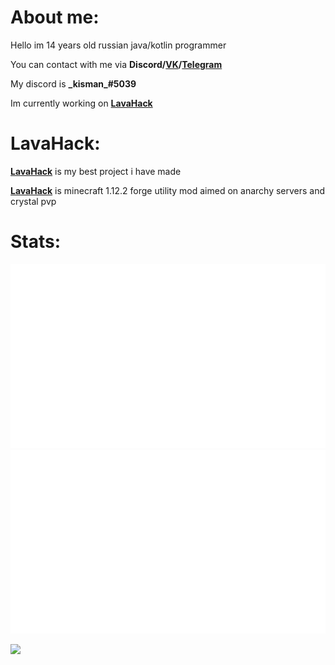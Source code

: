# About me:

Hello im 14 years old russian java/kotlin programmer

You can contact with me via **Discord/[VK](https://vk.com/kisman2000)/[Telegram](https://t.me/kisman2000)**

My discord is **\_kisman_#5039**

Im currently working on **[LavaHack](https://github.com/TheKisDevs/LavaHack)**

# LavaHack:

**[LavaHack](https://github.com/TheKisDevs/LavaHack)** is my best project i have made

**[LavaHack](https://github.com/TheKisDevs/LavaHack)** is minecraft 1.12.2 forge utility mod aimed on anarchy servers and crystal pvp

# Stats:
<img src="https://github.com/kisman2000/github-stats/blob/master/generated/overview.svg#gh-dark-mode-only" />
<img src="https://github.com/kisman2000/github-stats/blob/master/generated/languages.svg#gh-dark-mode-only" />

![](https://komarev.com/ghpvc/?username=kisman2000&color=7421af)
